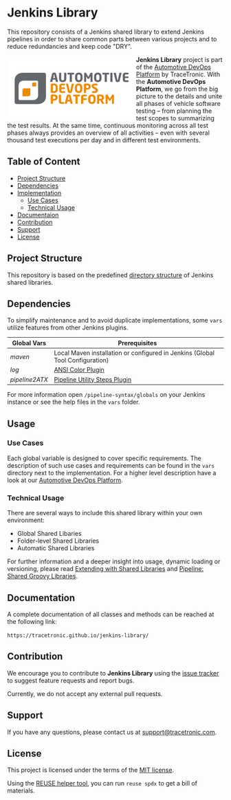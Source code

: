 # Jenkins Library

This repository consists of a Jenkins shared library to extend Jenkins pipelines in order to share common parts between various projects and to reduce redundancies and keep code "DRY".

<img src=".github/logo.png" align="left" alt="Automotive DevOps Platform">

**Jenkins Library** project is part of the [Automotive DevOps Platform](https://www.tracetronic.com/products/automotive-devops-platform/) by TraceTronic. With the **Automotive DevOps Platform**, we go from the big picture to the details and unite all phases of vehicle software testing – from planning the test scopes to summarizing the test results. At the same time, continuous monitoring across all test phases always provides an overview of all activities – even with several thousand test executions per day and in different test environments.

## Table of Content

- [Project Structure](#project-structure)
- [Dependencies](#dependencies)
- [Implementation](#usage)
  - [Use Cases](#use-cases)
  - [Technical Usage](#technical-usage)
- [Documentaion](#documentation)
- [Contribution](#contribution)
- [Support](#support)
- [License](#license)

## Project Structure

This repository is based on the predefined [directory structure](https://www.jenkins.io/doc/book/pipeline/shared-libraries/#directory-structure) of Jenkins shared libraries.

## Dependencies

To simplify maintenance and to avoid duplicate implementations, some `vars` utilize features from other Jenkins plugins.

| Global Vars           | Prerequisites                                                                       |
|-----------------------|-------------------------------------------------------------------------------------|
| *maven*               | Local Maven installation or configured in Jenkins (Global Tool Configuration)       |
| *log*                 | [ANSI Color Plugin](https://plugins.jenkins.io/ansicolor/)                          |
| *pipeline2ATX*        | [Pipeline Utility Steps Plugin](https://plugins.jenkins.io/pipeline-utility-steps/) |

For more information open `/pipeline-syntax/globals` on your Jenkins instance or see the help files in the `vars` folder.

## Usage

### Use Cases

Each global variable is designed to cover specific requirements. The description of such use cases and requirements can be found in the `vars` directory next to the implementation. For a higher level description have a look at our [Automotive DevOps Platform](https://www.tracetronic.com/products/automotive-devops-platform/).

### Technical Usage

There are several ways to include this shared library within your own environment:

- Global Shared Libaries
- Folder-level Shared Libraries
- Automatic Shared Libraries

For further information and a deeper insight into usage, dynamic loading or versioning, please read [Extending with Shared Libraries](https://www.jenkins.io/doc/book/pipeline/shared-libraries/) and [Pipeline: Shared Groovy Libraries](https://www.jenkins.io/doc/pipeline/steps/workflow-cps-global-lib/).

## Documentation

A complete documentation of all classes and methods can be reached at the following link:

```https://tracetronic.github.io/jenkins-library/```

## Contribution

We encourage you to contribute to **Jenkins Library** using the [issue tracker](https://github.com/tracetronic/jenkins-library/issues/new/choose) to suggest feature requests and report bugs.

Currently, we do not accept any external pull requests.

## Support

If you have any questions, please contact us at [support@tracetronic.com](mailto:support@tracetronic.com).

## License

This project is licensed under the terms of the [MIT license](LICENSE).

Using the [REUSE helper tool](https://github.com/fsfe/reuse-tool), you can run `reuse spdx` to get a bill of materials.
